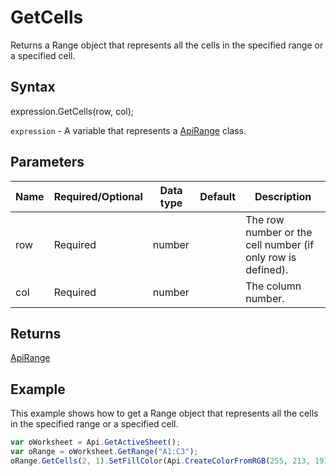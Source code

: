 # GetCells

Returns a Range object that represents all the cells in the specified range or a specified cell.

## Syntax

expression.GetCells(row, col);

`expression` - A variable that represents a [ApiRange](../ApiRange.md) class.

## Parameters

| **Name** | **Required/Optional** | **Data type** | **Default** | **Description** |
| ------------- | ------------- | ------------- | ------------- | ------------- |
| row | Required | number |  | The row number or the cell number (if only row is defined). |
| col | Required | number |  | The column number. |

## Returns

[ApiRange](../../ApiRange/ApiRange.md)

## Example

This example shows how to get a Range object that represents all the cells in the specified range or a specified cell.

```javascript
var oWorksheet = Api.GetActiveSheet();
var oRange = oWorksheet.GetRange("A1:C3");
oRange.GetCells(2, 1).SetFillColor(Api.CreateColorFromRGB(255, 213, 191));
```
